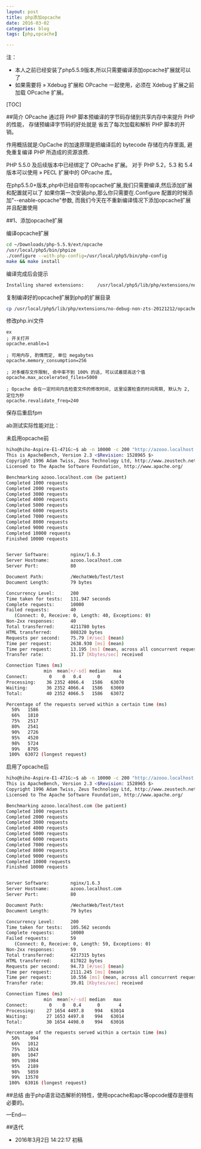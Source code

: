 ```yaml
---
layout: post
title: php添加opcache
date: 2016-03-02
categories: blog
tags: [php,opcache]

---
```


注：

- 本人之前已经安装了php5.5.9版本,所以只需要编译添加opcache扩展就可以了
- 如果需要将 » Xdebug 扩展和 OPcache 一起使用，必须在 Xdebug 扩展之前加载 OPcache 扩展。





[TOC]

##简介
OPcache 通过将 PHP 脚本预编译的字节码存储到共享内存中来提升 PHP 的性能， 存储预编译字节码的好处就是 省去了每次加载和解析 PHP 脚本的开销。

作用概括就是:OpCache 的加速原理是把编译后的 bytecode 存储在内存里面, 避免重复编译 PHP 所造成的资源浪费.

PHP 5.5.0 及后续版本中已经绑定了 OPcache 扩展。 对于 PHP 5.2，5.3 和 5.4 版本可以使用 » PECL 扩展中的 OPcache 库。


在php5.5.0+版本,php中已经自带有opcache扩展,我们只需要编译,然后添加扩展和配置就可以了
如果你第一次安装php,那么你只需要在.Configure 配置的时候添加"--enable-opcache"参数,
而我们今天在不重新编译情况下添加opcache扩展并且配置使用

##1、添加opcache扩展

编译opcache扩展

```bash
cd ~/Downloads/php-5.5.9/ext/opcache
/usr/local/php5/bin/phpize 
./configure --with-php-config=/usr/local/php5/bin/php-config
make && make install
```

编译完成后会提示

```bash
Installing shared extensions:     /usr/local/php5/lib/php/extensions/no-debug-non-zts-20121212/
```

复制编译好的opcache扩展到php的扩展目录

```bash
cp /usr/local/php5/lib/php/extensions/no-debug-non-zts-20121212/opcache.so /usr/local/php5/ext/
```
修改php.ini文件

```
ex
; 开关打开
opcache.enable=1

; 可用内存, 酌情而定, 单位 megabytes
opcache.memory_consumption=256

; 对多缓存文件限制, 命中率不到 100% 的话, 可以试着提高这个值
opcache.max_accelerated_files=5000

; Opcache 会在一定时间内去检查文件的修改时间, 这里设置检查的时间周期, 默认为 2, 定位为秒
opcache.revalidate_freq=240
```

保存后重启fpm

ab测试实际性能对比：

未启用opcache前

```bash
hiho@hiho-Aspire-E1-471G:~$ ab -n 10000 -c 200 "http://azooo.localhost.com/WechatWeb/Test/test"
This is ApacheBench, Version 2.3 <$Revision: 1528965 $>
Copyright 1996 Adam Twiss, Zeus Technology Ltd, http://www.zeustech.net/
Licensed to The Apache Software Foundation, http://www.apache.org/

Benchmarking azooo.localhost.com (be patient)
Completed 1000 requests
Completed 2000 requests
Completed 3000 requests
Completed 4000 requests
Completed 5000 requests
Completed 6000 requests
Completed 7000 requests
Completed 8000 requests
Completed 9000 requests
Completed 10000 requests
Finished 10000 requests


Server Software:        nginx/1.6.3
Server Hostname:        azooo.localhost.com
Server Port:            80

Document Path:          /WechatWeb/Test/test
Document Length:        79 bytes

Concurrency Level:      200
Time taken for tests:   131.947 seconds
Complete requests:      10000
Failed requests:        40
   (Connect: 0, Receive: 0, Length: 40, Exceptions: 0)
Non-2xx responses:      40
Total transferred:      4211780 bytes
HTML transferred:       808320 bytes
Requests per second:    75.79 [#/sec] (mean)
Time per request:       2638.930 [ms] (mean)
Time per request:       13.195 [ms] (mean, across all concurrent requests)
Transfer rate:          31.17 [Kbytes/sec] received

Connection Times (ms)
              min  mean[+/-sd] median   max
Connect:        0    0   0.4      0       4
Processing:    36 2352 4066.4   1586   63070
Waiting:       36 2352 4066.4   1586   63069
Total:         40 2352 4066.5   1586   63072

Percentage of the requests served within a certain time (ms)
  50%   1586
  66%   1810
  75%   2517
  80%   2541
  90%   2726
  95%   4520
  98%   5724
  99%   8795
 100%  63072 (longest request)

```

启用了opcache后

```bash
hiho@hiho-Aspire-E1-471G:~$ ab -n 10000 -c 200 "http://azooo.localhost.com/WechatWeb/Test/test"
This is ApacheBench, Version 2.3 <$Revision: 1528965 $>
Copyright 1996 Adam Twiss, Zeus Technology Ltd, http://www.zeustech.net/
Licensed to The Apache Software Foundation, http://www.apache.org/

Benchmarking azooo.localhost.com (be patient)
Completed 1000 requests
Completed 2000 requests
Completed 3000 requests
Completed 4000 requests
Completed 5000 requests
Completed 6000 requests
Completed 7000 requests
Completed 8000 requests
Completed 9000 requests
Completed 10000 requests
Finished 10000 requests


Server Software:        nginx/1.6.3
Server Hostname:        azooo.localhost.com
Server Port:            80

Document Path:          /WechatWeb/Test/test
Document Length:        79 bytes

Concurrency Level:      200
Time taken for tests:   105.562 seconds
Complete requests:      10000
Failed requests:        59
   (Connect: 0, Receive: 0, Length: 59, Exceptions: 0)
Non-2xx responses:      59
Total transferred:      4217315 bytes
HTML transferred:       817022 bytes
Requests per second:    94.73 [#/sec] (mean)
Time per request:       2111.245 [ms] (mean)
Time per request:       10.556 [ms] (mean, across all concurrent requests)
Transfer rate:          39.01 [Kbytes/sec] received

Connection Times (ms)
              min  mean[+/-sd] median   max
Connect:        0    0   0.4      0       4
Processing:    27 1654 4497.8    994   63014
Waiting:       27 1653 4497.8    994   63014
Total:         30 1654 4498.0    994   63016

Percentage of the requests served within a certain time (ms)
  50%    994
  66%   1012
  75%   1024
  80%   1047
  90%   1984
  95%   2189
  98%   5859
  99%  13570
 100%  63016 (longest request)

```

##总结
由于php语言动态解析的特性，使用opcache和apc等opcode缓存是很有必要的。

—End—

##迭代


* 2016年3月2日 14:22:17 初稿




